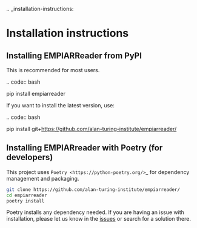 .. _installation-instructions:

Installation instructions
=========================

Installing EMPIARReader from PyPI
---------------------------------

This is recommended for most users.

.. code:: bash

   pip install empiarreader
   
If you want to install the latest version, use:

.. code:: bash

   pip install git+https://github.com/alan-turing-institute/empiarreader/

Installing EMPIARreader with Poetry (for developers)
----------------------------------------------------

This project uses `Poetry <https://python-poetry.org/>`_ for
dependency management and packaging.

```bash
git clone https://github.com/alan-turing-institute/empiarreader/
cd empiarreader
poetry install

```

Poetry installs any dependency needed. If you are having an issue with installation, please let us know in the [issues](https://github.com/alan-turing-institute/empiarreader/issues) or search for a solution there.
